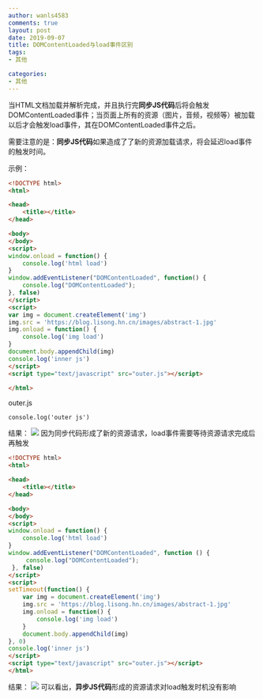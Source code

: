 ```yaml
---
author: wanls4583
comments: true
layout: post
date: 2019-09-07
title: DOMContentLoaded与load事件区别
tags:
- 其他

categories:
- 其他
---
```


当HTML文档加载并解析完成，并且执行完**同步JS代码**后将会触发DOMContentLoaded事件；当页面上所有的资源（图片，音频，视频等）被加载以后才会触发load事件，其在DOMContentLoaded事件之后。

需要注意的是：**同步JS代码**如果造成了了新的资源加载请求，将会延迟load事件的触发时间。

示例：
```html
<!DOCTYPE html>
<html>

<head>
    <title></title>
</head>

<body>
</body>
<script>
window.onload = function() {
    console.log('html load')
}
window.addEventListener("DOMContentLoaded", function() {
    console.log("DOMContentLoaded");
}, false)
</script>
<script>
var img = document.createElement('img')
img.src = 'https://blog.lisong.hn.cn/images/abstract-1.jpg'
img.onload = function() {
    console.log('img load')
}
document.body.appendChild(img)
console.log('inner js')
</script>
<script type="text/javascript" src="outer.js"></script>

</html>
```
outer.js
```
console.log('outer js')
```

结果：
![](https://wanls4583.github.io/images/posts/其他/DOMContentLoaded-load-1.png)
因为同步代码形成了新的资源请求，load事件需要等待资源请求完成后再触发
```html
<!DOCTYPE html>
<html>

<head>
    <title></title>
</head>

<body>
</body>
<script>
window.onload = function() {
    console.log('html load')
}
window.addEventListener("DOMContentLoaded", function () {
     console.log("DOMContentLoaded");
 }, false)
</script>
<script>
setTimeout(function() {
    var img = document.createElement('img')
    img.src = 'https://blog.lisong.hn.cn/images/abstract-1.jpg'
    img.onload = function() {
        console.log('img load')
    }
    document.body.appendChild(img)
}, 0)
console.log('inner js')
</script>
<script type="text/javascript" src="outer.js"></script>
</html>
```
结果：
![](https://wanls4583.github.io/images/posts/其他/DOMContentLoaded-load-2.png)
可以看出，**异步JS代码**形成的资源请求对load触发时机没有影响
